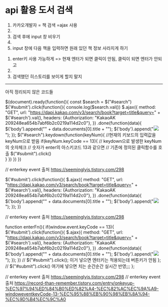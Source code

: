<h1>api 활용 도서 검색</h1>


<ol>
  <li>카카오개발자 = 책 검색 =ajax 사용 <li>
  <li>검색 후에 input 창 비우기<li>
  <li>input 창에 다음 책을 입력하면 원래 있던 책 정보 사라지게 하기</li>
</ol>


<ol>
  <li>enter키 사용 가능하게 => 현재 엔터가 되면 클릭이 안됨, 클릭이 되면 엔터가 안되고<li>
  <li>검색했던 히스토리를 보이게 할지 말지 </li>
</ol>








<hr/>
<p>아직 정리되지 않은 코드들</p>

$(document).ready(function(){
  const $search = $("#search")
  $('#submit').click(function(){
    console.log($search.val())
    $.ajax({
      method: "GET",
      url: "https://dapi.kakao.com/v3/search/book?target=title&query=" + 
      $('#search').val(),
      headers: {Authorization: "KakaoAK 209248ea654b7abf6b2c0219a114d2c0"},
    })
    .done(function(data){
      $('body').append("<span>" + data.documents[0].title + "</span>");
      $('body').append("<img src=" + data.documents[0].thumbnail + "/>");
    });
    $("#search").keydown(function(keyNum){
      //현재의 키보드의 입력값을 keyNum으로 받음
      if(keyNum.keyCode == 13){ 
        // keydown으로 발생한 keyNum의 숫자체크
        // 숫자가 enter의 아스키코드 13과 같으면
        // 기존에 정의된 클릭함수를 호출
        $("#submit").click()	
      }
    })
  })
})

// enterkey event 출처 https://seeminglyjs.tistory.com/298



  $('#submit').click(function(){
    $.ajax({
      method: "GET",
      url: "https://dapi.kakao.com/v3/search/book?target=title&query=" + 
      $('#search').val(),
      headers: {Authorization: "KakaoAK 209248ea654b7abf6b2c0219a114d2c0"},
    })
    .done(function(data){
      $('body').append("<span>" + data.documents[0].title + "</span>");
      $('body').append("<img src=" + data.documents[0].thumbnail + "/>");
    });
})

// enterkey event 출처 https://seeminglyjs.tistory.com/298


function enterFn(){
  if(window.event.keyCode == 13){
    $('#submit').click(function(){
      $.ajax({
        method: "GET",
        url: "https://dapi.kakao.com/v3/search/book?target=title&query=" + 
        $('#search').val(),
        headers: {Authorization: "KakaoAK 209248ea654b7abf6b2c0219a114d2c0"},
      })
      .done(function(data){
        $('body').append("<span>" + data.documents[0].title + "</span>");
        $('body').append("<img src=" + data.documents[0].thumbnail + "/>");
      });
    })
    // $("#submit").click(); 이거 넣으면 엔터키는 적용되는데 버튼키가 안됨
  };
  // $("#submit").click()	여기에 넣으면 치는 순간순간 실시간 반영;;;
};




// enterkey event 출처 https://seeminglyjs.tistory.com/298
// enterkey event 출처 https://record-than-remember.tistory.com/entry/onkeyup-%EC%97%94%ED%84%B0%ED%82%A4-%EC%82%AC%EC%9A%A9-windoweventkeyCode-13-%EC%95%88%EB%90%98%EB%8A%94-%EC%9D%B4%EC%9C%A0



